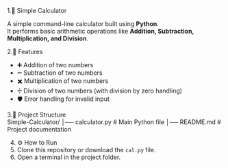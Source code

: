 1.🧮 Simple Calculator  

A simple command-line calculator built using **Python**.  
It performs basic arithmetic operations like **Addition, Subtraction, Multiplication, and Division**.  

2.🚀 Features  
- ➕ Addition of two numbers  
- ➖ Subtraction of two numbers  
- ✖️ Multiplication of two numbers  
- ➗ Division of two numbers (with division by zero handling)  
- 🛡️ Error handling for invalid input  

3.📂 Project Structure  
Simple-Calculator/
│── calculator.py # Main Python file
│── README.md # Project documentation

4. ⚙️ How to Run  
1. Clone this repository or download the `cal.py` file.  
2. Open a terminal in the project folder.  
